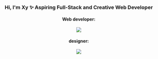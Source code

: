 <h3 align="center">Hi, I'm Xy ✨ Aspiring Full-Stack and Creative Web Developer</h3>

<div align="center">
<h4>Web developer:</h4>
 <a href="https://skillicons.dev">
    <img src="https://skillicons.dev/icons?i=js,html,css" />
  </a>

<h4>designer:</h4> 
  <a href="https://skillicons.dev">
    <img src="https://skillicons.dev/icons?i=blender,ae,ps,ai" />
  </a>
</div>




